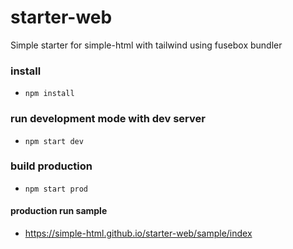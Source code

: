 # starter-web

Simple starter for simple-html with tailwind using fusebox bundler

### install

- `npm install`

### run development mode with dev server

- `npm start dev`

### build production

- `npm start prod`


#### production run sample

* https://simple-html.github.io/starter-web/sample/index